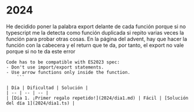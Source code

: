 # 2024

He decidido poner la palabra export delante de cada función porque si no typescript me la detecta como función duplicada si repito varias veces la función para probar otras cosas. En la página del advent, hay que hacer la función con la cabecera y el return que te da, por tanto, el export no vale porque si no te da este error

```error
Code has to be compatible with ES2023 spec:
- Don't use import/export statements.
- Use arrow functions only inside the function.
    ```

| Día | Dificultad | Solución |
| -- | -- | -- |
| [Día 1. ¡Primer regalo repetido!](2024/dia1.md) | Fácil | [Solución del día 1](2024/dia1.ts) |
